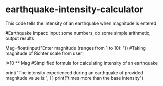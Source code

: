 # earthquake-intensity-calculator
This code tells the intensity of an earthquake when magnitude is entered

#Earthquake Impact: Input some numbers, do some simple arithmetic, output results

Mag=float(input("Enter magnitude (ranges from 1 to 10): "))
#Taking magnitude of Richter scale from user

I=10 ** Mag
#Simplified formula for calculating intensity of an earthquake

print("The intensity experienced during an earthquake of provided magnitude value is:", I )
print("times more than the base intensity")
